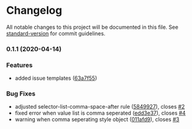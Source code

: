 # Changelog

All notable changes to this project will be documented in this file. See [standard-version](https://github.com/conventional-changelog/standard-version) for commit guidelines.

### 0.1.1 (2020-04-14)


### Features

* added issue templates ([63a7f55](https://github.com/typedigital/stylelint-config-typedigital/commit/63a7f55208812e3331da71f3be12f4628aca847a))


### Bug Fixes

* adjusted selector-list-comma-space-after rule ([5849927](https://github.com/typedigital/stylelint-config-typedigital/commit/5849927b931cda3cc2b4b156b0b454f7dd306611)), closes [#2](https://github.com/typedigital/stylelint-config-typedigital/issues/2)
* fixed error when value list is comma seperated ([edd3e37](https://github.com/typedigital/stylelint-config-typedigital/commit/edd3e37ed54c406ee3dc77c7bbfd90d902b64497)), closes [#4](https://github.com/typedigital/stylelint-config-typedigital/issues/4)
* warning when comma seperating style object ([011afd9](https://github.com/typedigital/stylelint-config-typedigital/commit/011afd95ec98b49cc36b6381f26097de6bed866f)), closes [#3](https://github.com/typedigital/stylelint-config-typedigital/issues/3)

